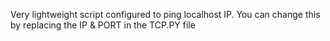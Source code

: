 Very lightweight script configured to ping localhost IP. You can change this by replacing the IP & PORT in the TCP.PY file
